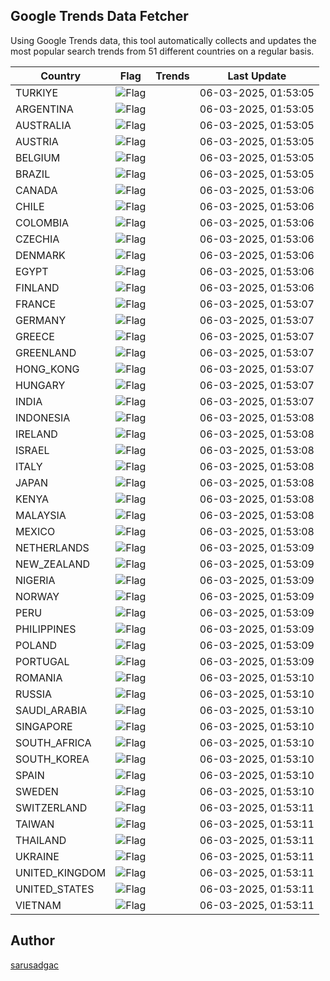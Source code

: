 
## Google Trends Data Fetcher

Using Google Trends data, this tool automatically collects and updates the most popular search trends from 51 different countries on a regular basis.


| Country | Flag | Trends | Last Update |
| --- | --- | --- | --- |
| TURKIYE | ![Flag](https://flagcdn.com/16x12/tr.png) |  | 06-03-2025, 01:53:05 |
| ARGENTINA | ![Flag](https://flagcdn.com/16x12/ar.png) |  | 06-03-2025, 01:53:05 |
| AUSTRALIA | ![Flag](https://flagcdn.com/16x12/au.png) |  | 06-03-2025, 01:53:05 |
| AUSTRIA | ![Flag](https://flagcdn.com/16x12/at.png) |  | 06-03-2025, 01:53:05 |
| BELGIUM | ![Flag](https://flagcdn.com/16x12/be.png) |  | 06-03-2025, 01:53:05 |
| BRAZIL | ![Flag](https://flagcdn.com/16x12/br.png) |  | 06-03-2025, 01:53:05 |
| CANADA | ![Flag](https://flagcdn.com/16x12/ca.png) |  | 06-03-2025, 01:53:06 |
| CHILE | ![Flag](https://flagcdn.com/16x12/cl.png) |  | 06-03-2025, 01:53:06 |
| COLOMBIA | ![Flag](https://flagcdn.com/16x12/co.png) |  | 06-03-2025, 01:53:06 |
| CZECHIA | ![Flag](https://flagcdn.com/16x12/cz.png) |  | 06-03-2025, 01:53:06 |
| DENMARK | ![Flag](https://flagcdn.com/16x12/dk.png) |  | 06-03-2025, 01:53:06 |
| EGYPT | ![Flag](https://flagcdn.com/16x12/eg.png) |  | 06-03-2025, 01:53:06 |
| FINLAND | ![Flag](https://flagcdn.com/16x12/fi.png) |  | 06-03-2025, 01:53:06 |
| FRANCE | ![Flag](https://flagcdn.com/16x12/fr.png) |  | 06-03-2025, 01:53:07 |
| GERMANY | ![Flag](https://flagcdn.com/16x12/de.png) |  | 06-03-2025, 01:53:07 |
| GREECE | ![Flag](https://flagcdn.com/16x12/gr.png) |  | 06-03-2025, 01:53:07 |
| GREENLAND | ![Flag](https://flagcdn.com/16x12/gl.png) |  | 06-03-2025, 01:53:07 |
| HONG_KONG | ![Flag](https://flagcdn.com/16x12/hk.png) |  | 06-03-2025, 01:53:07 |
| HUNGARY | ![Flag](https://flagcdn.com/16x12/hu.png) |  | 06-03-2025, 01:53:07 |
| INDIA | ![Flag](https://flagcdn.com/16x12/in.png) |  | 06-03-2025, 01:53:07 |
| INDONESIA | ![Flag](https://flagcdn.com/16x12/id.png) |  | 06-03-2025, 01:53:08 |
| IRELAND | ![Flag](https://flagcdn.com/16x12/ie.png) |  | 06-03-2025, 01:53:08 |
| ISRAEL | ![Flag](https://flagcdn.com/16x12/il.png) |  | 06-03-2025, 01:53:08 |
| ITALY | ![Flag](https://flagcdn.com/16x12/it.png) |  | 06-03-2025, 01:53:08 |
| JAPAN | ![Flag](https://flagcdn.com/16x12/jp.png) |  | 06-03-2025, 01:53:08 |
| KENYA | ![Flag](https://flagcdn.com/16x12/ke.png) |  | 06-03-2025, 01:53:08 |
| MALAYSIA | ![Flag](https://flagcdn.com/16x12/my.png) |  | 06-03-2025, 01:53:08 |
| MEXICO | ![Flag](https://flagcdn.com/16x12/mx.png) |  | 06-03-2025, 01:53:08 |
| NETHERLANDS | ![Flag](https://flagcdn.com/16x12/nl.png) |  | 06-03-2025, 01:53:09 |
| NEW_ZEALAND | ![Flag](https://flagcdn.com/16x12/nz.png) |  | 06-03-2025, 01:53:09 |
| NIGERIA | ![Flag](https://flagcdn.com/16x12/ng.png) |  | 06-03-2025, 01:53:09 |
| NORWAY | ![Flag](https://flagcdn.com/16x12/no.png) |  | 06-03-2025, 01:53:09 |
| PERU | ![Flag](https://flagcdn.com/16x12/pe.png) |  | 06-03-2025, 01:53:09 |
| PHILIPPINES | ![Flag](https://flagcdn.com/16x12/ph.png) |  | 06-03-2025, 01:53:09 |
| POLAND | ![Flag](https://flagcdn.com/16x12/pl.png) |  | 06-03-2025, 01:53:09 |
| PORTUGAL | ![Flag](https://flagcdn.com/16x12/pt.png) |  | 06-03-2025, 01:53:09 |
| ROMANIA | ![Flag](https://flagcdn.com/16x12/ro.png) |  | 06-03-2025, 01:53:10 |
| RUSSIA | ![Flag](https://flagcdn.com/16x12/ru.png) |  | 06-03-2025, 01:53:10 |
| SAUDI_ARABIA | ![Flag](https://flagcdn.com/16x12/sa.png) |  | 06-03-2025, 01:53:10 |
| SINGAPORE | ![Flag](https://flagcdn.com/16x12/sg.png) |  | 06-03-2025, 01:53:10 |
| SOUTH_AFRICA | ![Flag](https://flagcdn.com/16x12/za.png) |  | 06-03-2025, 01:53:10 |
| SOUTH_KOREA | ![Flag](https://flagcdn.com/16x12/kr.png) |  | 06-03-2025, 01:53:10 |
| SPAIN | ![Flag](https://flagcdn.com/16x12/es.png) |  | 06-03-2025, 01:53:10 |
| SWEDEN | ![Flag](https://flagcdn.com/16x12/se.png) |  | 06-03-2025, 01:53:10 |
| SWITZERLAND | ![Flag](https://flagcdn.com/16x12/ch.png) |  | 06-03-2025, 01:53:11 |
| TAIWAN | ![Flag](https://flagcdn.com/16x12/tw.png) |  | 06-03-2025, 01:53:11 |
| THAILAND | ![Flag](https://flagcdn.com/16x12/th.png) |  | 06-03-2025, 01:53:11 |
| UKRAINE | ![Flag](https://flagcdn.com/16x12/ua.png) |  | 06-03-2025, 01:53:11 |
| UNITED_KINGDOM | ![Flag](https://flagcdn.com/16x12/gb.png) |  | 06-03-2025, 01:53:11 |
| UNITED_STATES | ![Flag](https://flagcdn.com/16x12/us.png) |  | 06-03-2025, 01:53:11 |
| VIETNAM | ![Flag](https://flagcdn.com/16x12/vn.png) |  | 06-03-2025, 01:53:11 |


## Author
 [sarusadgac](https://x.com/sarusadgac)
